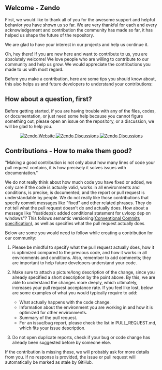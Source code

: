 ## Welcome - Zendo

First, we would like to thank all of you for the awesome support and helpful behavior you have shown us so far. We are very
thankful for each and every acknowledgement and contribution the community has made so far, it has helped us shape the future of
the repository.

We are glad to have your interest in our projects and help us continue it.

Oh, hey there! If you are new here and want to contribute to us, you are absolutely welcome! We love people who are willing to
contribute to our community and help us grow.
We would appreciate the contributions you made to us with most regard.

Before you make a contribution, here are some tips you should know about, this also helps us and future developers to understand
your contributions:

## How about a question, first?

Before getting started, if you are having trouble with any of the files, codes, or documentation, or just need some help because you cannot figure something out, please
open an issue on the repository, or a discussion, we will be glad to help you.

<p align="center">
   <a href="https://zendo.asia/" target="_blank">
     <img src="https://img.shields.io/badge/Zendo-Website?style=flat&logo=github&logoColor=5865f2&label=Website" alt="Zendo Website">
   </a>
   <a href="https://github.com/zendoasia/zendo/discussions" target="_blank">
     <img src="https://img.shields.io/badge/Zendo-Dicussions-white?style=flat&color=%23cb553f&logo=linuxcontainers" alt="Zendo Discussions">
   </a>
   <a href="https://github.com/zendoasia/zendo/issues" target="_blank">
     <img src="https://img.shields.io/badge/Zendo-Issues-white?style=flat&color=%23cb553f&logo=linuxcontainers&logoColor=green" alt="Zendo Discussions">
   </a>
</p>

## Contributions - How to make them good?

"Making a good contribution is not only about how many lines of code your pull request contains, it is how precisely it solves issues with documentation."

We do not really think about how much code you have fixed or added, we only care if the code is actually valid, works in all environments and conditions,
is precise, is documented, and the report or pull request is understandable by people. We do not really like those contributions that specify commit messages like "fixed" and other
related phrases. They do not tell what the pull request doesn't do and actually does. How about a message like "feat(deps): added conditional statement for uvloop dep on windows"?
This follows semantic versioning([Conventional Commits specification](https://www.conventionalcommits.org/en/v1.0.0/)), as well as specifies what the pull request actually does.

Below are some you would need to follow while creating a contribution for our community:

1. Please be mindful to specify what the pull request actually does, how it is optimized compared to the previous code, and how it
   works in all environments and conditions. Also, remember to add comments; they are important to help future developers understand your code.

2. Make sure to attach a picture/long description of the change, since you already specified a short description
   by the point above. By this, we are able to understand the changes more deeply, which ultimately, increases
   your pull request acceptance rate. If you feel like lost, below are some examples of what you would typically require
   to add:
   - What actually happens with the code change.
   - Information about the environment you are working in and how it is optimized for other environments.
   - Summary of the pull request.
   - For an issue/bug report, please check the list in PULL_REQUEST.md, which fits your issue description.

3. Do not open duplicate reports, check if your bug or code change has already been suggested before by someone else.

If the contribution is missing these, we will probably ask for more details from you. If no response is provided, the
issue or pull request will automatically be marked as stale by GitHub.
